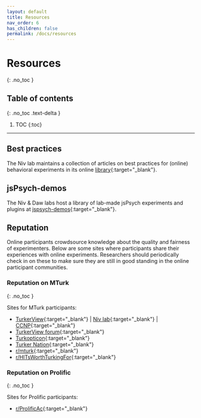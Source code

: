 ```yaml
---
layout: default
title: Resources
nav_order: 6
has_children: false
permalink: /docs/resources
---
```


# Resources
{: .no_toc }

## Table of contents
{: .no_toc .text-delta }

1. TOC
{:toc}

---

## Best practices

The Niv lab maintains a collection of articles on best practices for (online) behavioral experiments in its online [library](https://nivlab.github.io/library/#experiments--data-collection){:target="_blank"}.

## jsPsych-demos

The Niv & Daw labs host a library of lab-made jsPsych experiments and plugins at [jspsych-demos](https://github.com/nivlab/jspsych-demos){:target="_blank"}.

## Reputation

Online participants crowdsource knowledge about the quality and fairness of experimenters. Below are some sites where participants share their experiences with online experiments. Researchers should  periodically check in on these to make sure they are still in good standing in the online participant communities.

### Reputation on MTurk
{: .no_toc }

Sites for MTurk participants:

* [TurkerView](https://turkerview.com){:target="_blank"} \| [Niv lab](https://turkerview.com/requesters/A3RR9T5E327UK4-niv-lab){:target="_blank"} \| [CCNP](https://turkerview.com/requesters/AM1AURPCUOXG1-yael-niv){:target="_blank"}
* [TurkerView forum](https://forum.turkerview.com/forums/daily-mturk-hits-threads.2/){:target="_blank"}
* [Turkopticon](https://turkopticon.info/){:target="_blank"}
* [Turker Nation](http://www.turker-nation.com/){:target="_blank"}
* [r/mturk](https://www.reddit.com/r/mturk/){:target="_blank"}
* [r/HITsWorthTurkingFor](https://www.reddit.com/r/HITsWorthTurkingFor/){:target="_blank"}

### Reputation on Prolific
{: .no_toc }

Sites for Prolific participants:

* [r/ProlificAc](https://www.reddit.com/r/ProlificAc/){:target="_blank"}
